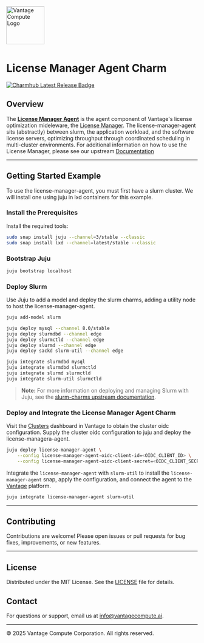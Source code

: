 
<a href="https://www.vantagecompute.ai/">
  <img src="https://vantage-compute-public-assets.s3.us-east-1.amazonaws.com/branding/vantage-logo-text-black-horz.png" alt="Vantage Compute Logo" width="100" style="margin-bottom: 0.5em;"/>
</a>

# License Manager Agent Charm
[![Charmhub Latest Release Badge](https://charmhub.io/license-manager-agent/badge.svg)](https://charmhub.io/license-manager-agent)



## Overview

The [**License Manager Agent**](https://github.com/omnivector-solutions/license-manager/tree/main/lm-agent) is the agent component of Vantage's license optimization mideleware, the [License Manager](https://github.com/omnivector-solutions/license-manager). The license-manager-agent sits (abstractly) between slurm, the application workload, and the software license servers, optimizing throughput through coordinated scheduling in multi-cluster environments. For additional information on how to use the License Manager, please see our upstream [Documentation](https://docs.vantagecompute.ai)

---

## Getting Started Example
To use the license-manager-agent, you must first have a slurm cluster. We will install one using juju in lxd containers for this example.

### Install the Prerequisites
Install the required tools:
```bash
sudo snap install juju --channel=3/stable --classic
sudo snap install lxd --channel=latest/stable --classic
```
### Bootstrap Juju
```bash
juju bootstrap localhost
```


### Deploy Slurm
Use Juju to add a model and deploy the slurm charms, adding a utility node to host the license-manager-agent.

```bash
juju add-model slurm

juju deploy mysql --channel 8.0/stable
juju deploy slurmdbd --channel edge
juju deploy slurmctld --channel edge
juju deploy slurmd --channel edge
juju deploy sackd slurm-util --channel edge

juju integrate slurmdbd mysql
juju integrate slurmdbd slurmctld
juju integrate slurmd slurmctld
juju integrate slurm-util slurmctld
```

> **Note:** For more information on deploying and managing Slurm with Juju, see the [slurm-charms upstream documentation](https://canonical-charmed-hpc.readthedocs-hosted.com/latest/).

### Deploy and Integrate the License Manager Agent Charm
Visit the [Clusters](https://app.vantagecompute.ai/compute/clusters) dashboard in Vantage to obtain the cluster oidc configuration.
Supply the cluster oidc configuration to juju and deploy the license-managera-agent.
```bash
juju deploy license-manager-agent \
    --config license-manager-agent-oidc-client-id=<OIDC_CLIENT_ID> \
    --config license-manager-agent-oidc-client-secret=<OIDC_CLIENT_SECRET>
```

Integrate the `license-manager-agent`  with `slurm-util` to install the `license-manager-agent` snap,
apply the configuration, and connect the agent to the [Vantage](https://vantagecompute.ai) platform.

```bash
juju integrate license-manager-agent slurm-util
```

---

## Contributing

Contributions are welcome! Please open issues or pull requests for bug fixes, improvements, or new features.

---

## License

Distributed under the MIT License. See the [LICENSE](../../LICENSE) file for details.

## Contact

For questions or support, email us at [info@vantagecompute.ai](mailto:info@vantagecompute.ai).

---

© 2025 Vantage Compute Corporation. All rights reserved.
